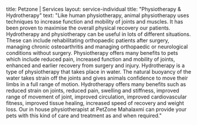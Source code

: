 title: Petzone | Services
layout: service-individual
title: "Physiotherapy & Hydrotherapy"
text: "Like human physiotherapy, animal physiotherapy uses techniques to increase function and mobility of joints and muscles. It has been proven to maximise the overall physical recovery our patients. Hydrotherapy and physiotherapy can be useful in lots of different situations. These can include rehabilitating orthopaedic patients after surgery, managing chronic osteoarthritis and managing orthopaedic or neurological conditions without surgery. Physiotherapy offers many benefits to pets which include reduced pain, increased function and mobility of joints, enhanced and earlier recovery from surgery and injury. Hydrotherapy is a type of physiotherapy that takes place in water. The natural buoyancy of the water takes strain off the joints and gives animals confidence to move their limbs in a full range of motion. Hydrotherapy offers many benefits such as reduced strain on joints, reduced pain, swelling and stiffness, improved range of movement of joint, improved circulation, improved cardiovascular fitness, improved tissue healing, increased speed of recovery and weight loss. Our in house physiotherapist at PetZone Mahalaxmi can provide your pets with this kind of care and treatment as and when required."